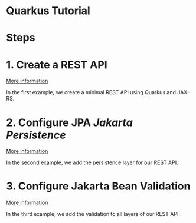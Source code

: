 # Quarkus Tutorial

# Steps

# 1. Create a REST API

[More information](./step-01-configure-quarkus/README.md)

In the first example, we create a minimal REST API using Quarkus and JAX-RS.

# 2. Configure JPA _Jakarta Persistence_

[More information](./step-02-configure-jpa/README.md)

In the second example, we add the persistence layer for our REST API. 

# 3. Configure Jakarta Bean Validation

[More information](./step-03-bean-validation/README.md)

In the third example, we add the validation to all layers of our REST API.